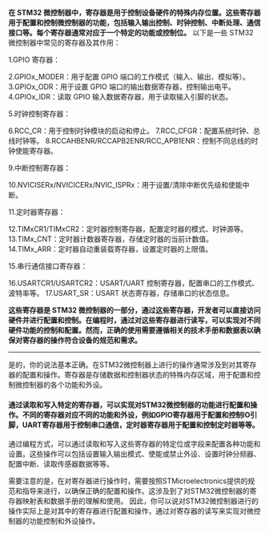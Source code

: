 **在 STM32 微控制器中，寄存器是用于控制设备硬件的特殊内存位置。这些寄存器用于配置和控制微控制器的功能，包括输入输出控制、时钟控制、中断处理、通信接口等。每个寄存器通常对应于一个特定的功能或控制位。**
以下是一些 STM32 微控制器中常见的寄存器及其作用：

1.GPIO 寄存器：

2.GPIOx_MODER：用于配置 GPIO 端口的工作模式（输入、输出、模拟等）。
3.GPIOx_ODR：用于设置 GPIO 端口的输出数据寄存器，控制输出电平。
4.GPIOx_IDR：读取 GPIO 输入数据寄存器，用于读取输入引脚的状态。

5.时钟控制寄存器：

6.RCC_CR：用于控制时钟模块的启动和停止。
7.RCC_CFGR：配置系统时钟、总线时钟等。
8.RCCAHBENR/RCCAPB2ENR/RCC_APB1ENR：控制不同总线的时钟使能寄存器。

9.中断控制寄存器：

10.NVICISERx/NVICICERx/NVIC_ISPRx：用于设置/清除中断优先级和使能中断。

11.定时器寄存器：

12.TIMxCR1/TIMxCR2：定时器控制寄存器，配置定时器的模式、时钟源等。
13.TIMx_CNT：定时器计数器寄存器，存储定时器的当前计数值。
14.TIMx_ARR：定时器自动重装载寄存器，设置定时器的上限值。

15.串行通信接口寄存器：

16.USARTCR1/USARTCR2：USART/UART 控制寄存器，配置串口的工作模式、波特率等。
17.USART_SR：USART 状态寄存器，存储串口的状态信息。

**这些寄存器是 STM32 微控制器的一部分，通过这些寄存器，开发者可以直接访问硬件并进行配置和控制。在编程时，通过对这些寄存器进行读写，可以实现对不同硬件功能的控制和配置。然而，正确的使用需要遵循相关的技术手册和数据表以确保对寄存器的操作符合设备的规范和需求。**

------

是的，你的说法基本正确。在STM32微控制器上进行的操作通常涉及到对其寄存器的配置和操作。寄存器是存储数据和控制器状态的特殊内存区域，用于配置和控制微控制器的各个功能和外设。

#### **通过读取和写入特定的寄存器，可以实现对STM32微控制器的功能进行配置和操作。不同的寄存器对应不同的功能和外设，例如GPIO寄存器用于配置和控制IO引脚，UART寄存器用于控制串口通信，定时器寄存器用于配置和控制定时器等等。**

通过编程方式，可以通过读取和写入这些寄存器的特定位或字段来配置各种功能和设置。这些操作可以包括设置输入输出模式、使能或禁止外设、设置时钟分频器、配置中断、读取传感器数据等等。

需要注意的是，在对寄存器进行操作时，需要按照STMicroelectronics提供的规范和指导来进行，以确保正确的配置和操作。这涉及到了对STM32微控制器的寄存器映射表和数据手册的理解和使用。
因此，你可以说对STM32微控制器进行的操作实际上是对其中的寄存器进行配置和操作，通过对寄存器的读写来实现对微控制器的功能控制和外设操作。